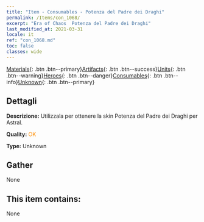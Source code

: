 ```yaml
---
title: "Item - Consumables - Potenza del Padre dei Draghi"
permalink: /Items/con_1068/
excerpt: "Era of Chaos  Potenza del Padre dei Draghi"
last_modified_at: 2021-03-31
locale: it
ref: "con_1068.md"
toc: false
classes: wide
---
```

 [Materials](/it/Items/){: .btn .btn--primary}[Artifacts](/it/Items/Artifacts/){: .btn .btn--success}[Units](/it/Items/Units/){: .btn .btn--warning}[Heroes](/it/Items/Heroes/){: .btn .btn--danger}[Consumables](/it/Items/Consumables/){: .btn .btn--info}[Unknown](/it/Items/Unknown/){: .btn .btn--primary}

## Dettagli
 **Descrizione:** Utilizzala per ottenere la skin Potenza del Padre dei Draghi per Astral.

 **Quality:** <span style="color: #FF8C00">OK</span>

 **Type:** Unknown

## Gather

  None

## This item contains:

  None


